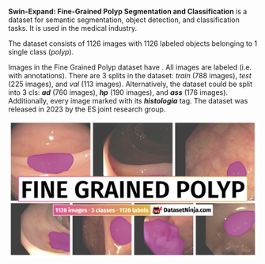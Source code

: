 **Swin-Expand: Fine-Grained Polyp Segmentation and Classification** is a dataset for semantic segmentation, object detection, and classification tasks. It is used in the medical industry. 

The dataset consists of 1126 images with 1126 labeled objects belonging to 1 single class (*polyp*).

Images in the Fine Grained Polyp dataset have . All images are labeled (i.e. with annotations). There are 3 splits in the dataset: *train* (788 images), *test* (225 images), and *val* (113 images). Alternatively, the dataset could be split into 3 cls: ***ad*** (760 images), ***hp*** (190 images), and ***ass*** (176 images). Additionally, every image marked with its ***histologia*** tag. The dataset was released in 2023 by the ES joint research group.

<img src="https://github.com/dataset-ninja/fine-grained-polyp/raw/main/visualizations/poster.png">

